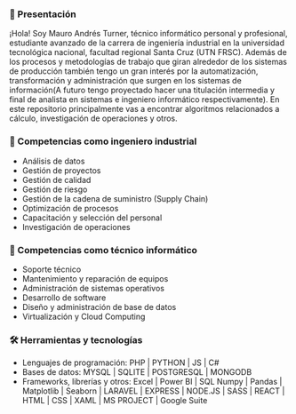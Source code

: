 
<h3 align="left"> 👋 Presentación</h3>
<p align="left">
    ¡Hola! Soy Mauro Andrés Turner, técnico informático personal y profesional, estudiante avanzado de la carrera de ingeniería industrial en la universidad tecnológica nacional, facultad regional Santa Cruz (UTN FRSC). 
    Además de los procesos y metodologías de trabajo que giran alrededor de los sistemas de producción también tengo un gran interés por la automatización, transformación y administración que surgen en los sistemas de información(A futuro tengo proyectado hacer una titulación intermedia y final de analista en sistemas e ingeniero informático respectivamente). En este repositorio principalmente vas a encontrar algoritmos relacionados a cálculo, investigación de operaciones y otros.
</p>

<h3 align="left">🔧 Competencias como ingeniero industrial</h3>
<ul>
  <li>Análisis de datos</li>
  <li>Gestión de proyectos</li>
  <li>Gestión de calidad</li>
  <li>Gestión de riesgo</li>
  <li>Gestión de la cadena de suministro (Supply Chain)</li>
  <li>Optimización de procesos</li>
  <li>Capacitación y selección del personal</li>
  <li>Investigación de operaciones</li>
</ul>


<h3 align="left">🔧 Competencias como técnico informático</h3>
<ul>
  <li>Soporte técnico</li>
  <li>Mantenimiento y reparación de equipos</li>
  <li>Administración de sistemas operativos</li>
  <li>Desarrollo de software</li>
  <li>Diseño y administración de base de datos</li>
  <li>Virtualización y Cloud Computing</li>
</ul>

<h3 align="left">🛠 Herramientas y tecnologías</h3>
<ul>
  <li>Lenguajes de programación: PHP | PYTHON | JS | C#</li>
  <li>Bases de datos: MYSQL | SQLITE | POSTGRESQL | MONGODB</li>
  <li>Frameworks, librerías y otros: Excel | Power BI | SQL Numpy | Pandas | Matplotlib | Seaborn | LARAVEL | EXPRESS | NODE.JS | SASS | REACT | HTML | CSS | XAML | MS PROJECT | Google Suite</li>
</ul>

<ul>
